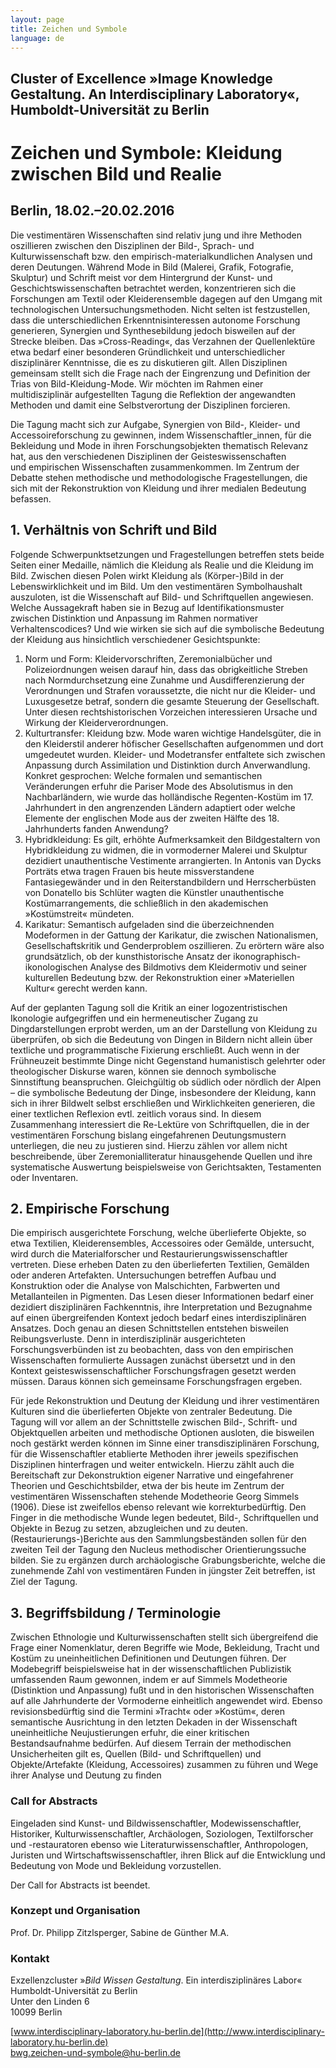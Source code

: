 ```yaml
---
layout: page
title: Zeichen und Symbole
language: de
---
```



## Cluster of Excellence »Image Knowledge Gestaltung. An Interdisciplinary Laboratory«, Humboldt-Universität zu Berlin

# Zeichen und Symbole: Kleidung zwischen Bild und Realie

## Berlin, 18.02.–20.02.2016

Die vestimentären Wissenschaften sind relativ jung und ihre Methoden oszillieren zwischen den Disziplinen der Bild-,
Sprach- und Kulturwissenschaft bzw. den empirisch-materialkundlichen Analysen und deren Deutungen. Während Mode in Bild
(Malerei, Grafik, Fotografie, Skulptur) und Schrift meist vor dem Hintergrund der Kunst- und Geschichtswissenschaften
betrachtet werden, konzentrieren sich die Forschungen am Textil oder Kleiderensemble dagegen auf den Umgang mit
technologischen Untersuchungsmethoden. Nicht selten ist festzustellen, dass die unterschiedlichen Erkenntnisinteressen
autonome Forschung generieren, Synergien und Synthesebildung jedoch bisweilen auf der Strecke bleiben. Das
»Cross-Reading«, das Verzahnen der Quellenlektüre etwa bedarf einer besonderen Gründlichkeit und unterschiedlicher
disziplinärer Kenntnisse, die es zu diskutieren gilt. Allen Disziplinen gemeinsam stellt sich die Frage nach der
Eingrenzung und Definition der Trias von Bild-Kleidung-Mode. Wir möchten im Rahmen einer multidisziplinär aufgestellten
Tagung die Reflektion der angewandten Methoden und damit eine Selbstverortung der Disziplinen forcieren.

Die Tagung macht sich zur Aufgabe, Synergien von Bild-, Kleider- und Accessoireforschung zu gewinnen, indem
Wissenschaftler_innen, für die Bekleidung und Mode in ihren Forschungsobjekten thematisch Relevanz hat, aus den
verschiedenen Disziplinen der Geisteswissenschaften und empirischen Wissenschaften zusammenkommen. Im Zentrum der
Debatte stehen methodische und methodologische Fragestellungen, die sich mit der Rekonstruktion von Kleidung und ihrer
medialen Bedeutung befassen.

## 1. Verhältnis von Schrift und Bild

Folgende Schwerpunktsetzungen und Fragestellungen betreffen stets beide Seiten einer Medaille, nämlich die Kleidung als
Realie und die Kleidung im Bild. Zwischen diesen Polen wirkt Kleidung als (Körper-)Bild in der Lebenswirklichkeit und im
Bild. Um den vestimentären Symbolhaushalt auszuloten, ist die Wissenschaft auf Bild- und Schriftquellen angewiesen.
Welche Aussagekraft haben sie in Bezug auf Identifikationsmuster zwischen Distinktion und Anpassung im Rahmen normativer
Verhaltenscodices? Und wie wirken sie sich auf die symbolische Bedeutung der Kleidung aus hinsichtlich verschiedener
Gesichtspunkte:

1. Norm und Form: Kleidervorschriften, Zeremonialbücher und Polizeiordnungen weisen darauf hin, dass das obrigkeitliche
Streben nach Normdurchsetzung eine Zunahme und Ausdifferenzierung der Verordnungen und Strafen voraussetzte, die nicht
nur die Kleider- und Luxusgesetze betraf, sondern die gesamte Steuerung der Gesellschaft. Unter diesen
rechtshistorischen Vorzeichen interessieren Ursache und Wirkung der Kleiderverordnungen.
2. Kulturtransfer: Kleidung bzw. Mode waren wichtige Handelsgüter, die in den Kleiderstil anderer höfischer
Gesellschaften aufgenommen und dort umgedeutet wurden. Kleider- und Modetransfer entfaltete sich zwischen Anpassung
durch Assimilation und Distinktion durch Anverwandlung. Konkret gesprochen: Welche formalen und semantischen
Veränderungen erfuhr die Pariser Mode des Absolutismus in den Nachbarländern, wie wurde das holländische Regenten-Kostüm
im 17. Jahrhundert in den angrenzenden Ländern adaptiert oder welche Elemente der englischen Mode aus der zweiten
Hälfte des 18. Jahrhunderts fanden Anwendung?
3. Hybridkleidung: Es gilt, erhöhte Aufmerksamkeit den Bildgestaltern von Hybridkleidung zu widmen, die in vormoderner
Malerei und Skulptur dezidiert unauthentische Vestimente arrangierten. In Antonis van Dycks Porträts etwa tragen Frauen
bis heute missverstandene Fantasiegewänder und in den Reiterstandbildern und Herrscherbüsten von Donatello bis Schlüter
wagten die Künstler unauthentische Kostümarrangements, die schließlich in den akademischen »Kostümstreit« mündeten. 
4. Karikatur: Semantisch aufgeladen sind die überzeichnenden Modeformen in der Gattung der Karikatur, die zwischen
Nationalismen, Gesellschaftskritik und Genderproblem oszillieren. Zu erörtern wäre also grundsätzlich, ob der
kunsthistorische Ansatz der ikonographisch-ikonologischen Analyse des Bildmotivs dem Kleidermotiv und seiner kulturellen
Bedeutung bzw. der Rekonstruktion einer »Materiellen Kultur« gerecht werden kann.

Auf der geplanten Tagung soll die Kritik an einer logozentristischen Ikonologie aufgegriffen und ein hermeneutischer
Zugang zu Dingdarstellungen erprobt werden, um an der Darstellung von Kleidung zu überprüfen, ob sich die Bedeutung von
Dingen in Bildern nicht allein über textliche und programmatische Fixierung erschließt. Auch wenn in der Frühneuzeit
bestimmte Dinge nicht Gegenstand humanistisch gelehrter oder theologischer Diskurse waren, können sie dennoch
symbolische Sinnstiftung beanspruchen. Gleichgültig ob südlich oder nördlich der Alpen – die symbolische Bedeutung der
Dinge, insbesondere der Kleidung, kann sich in ihrer Bildwelt selbst erschließen und Wirklichkeiten generieren, die
einer textlichen Reflexion evtl. zeitlich voraus sind. In diesem Zusammenhang interessiert die Re-Lektüre von
Schriftquellen, die in der vestimentären Forschung bislang eingefahrenen Deutungsmustern unterliegen, die neu zu
justieren sind. Hierzu zählen vor allem nicht beschreibende, über Zeremonialliteratur hinausgehende Quellen und ihre
systematische Auswertung beispielsweise von Gerichtsakten, Testamenten oder Inventaren.

## 2. Empirische Forschung

Die empirisch ausgerichtete Forschung, welche überlieferte Objekte, so etwa Textilien, Kleiderensembles, Accessoires
oder Gemälde, untersucht, wird durch die Materialforscher und Restaurierungswissenschaftler vertreten. Diese erheben
Daten zu den überlieferten Textilien, Gemälden oder anderen Artefakten. Untersuchungen betreffen Aufbau und Konstruktion
oder die Analyse von Malschichten, Farbwerten und Metallanteilen in Pigmenten. Das Lesen dieser Informationen bedarf
einer dezidiert disziplinären Fachkenntnis, ihre Interpretation und Bezugnahme auf einen übergreifenden Kontext jedoch
bedarf eines interdisziplinären Ansatzes. Doch genau an diesen Schnittstellen entstehen bisweilen Reibungsverluste. Denn
in interdisziplinär ausgerichteten Forschungsverbünden ist zu beobachten, dass von den empirischen Wissenschaften
formulierte Aussagen zunächst übersetzt und in den Kontext geisteswissenschaftlicher Forschungsfragen gesetzt werden
müssen. Daraus können sich gemeinsame Forschungsfragen ergeben. 

Für jede Rekonstruktion und Deutung der Kleidung und ihrer vestimentären Kulturen sind die überlieferten Objekte von
zentraler Bedeutung. Die Tagung will vor allem an der Schnittstelle zwischen Bild-, Schrift- und Objektquellen arbeiten
und methodische Optionen ausloten, die bisweilen noch gestärkt werden können im Sinne einer transdisziplinären
Forschung, für die Wissenschaftler etablierte Methoden ihrer jeweils spezifischen Disziplinen hinterfragen und weiter
entwickeln. Hierzu zählt auch die Bereitschaft zur Dekonstruktion eigener Narrative und eingefahrener Theorien und
Geschichtsbilder, etwa der bis heute im Zentrum der vestimentären Wissenschaften stehende Modetheorie Georg Simmels
(1906). Diese ist zweifellos ebenso relevant wie korrekturbedürftig. Den Finger in die methodische Wunde legen bedeutet,
Bild-, Schriftquellen und Objekte in Bezug zu setzen, abzugleichen und zu deuten. (Restaurierungs-)Berichte aus den
Sammlungsbeständen sollen für den zweiten Teil der Tagung den Nucleus methodischer Orientierungssuche bilden. Sie zu
ergänzen durch archäologische Grabungsberichte, welche die zunehmende Zahl von vestimentären Funden in jüngster Zeit
betreffen, ist Ziel der Tagung.

## 3. Begriffsbildung / Terminologie

Zwischen Ethnologie und Kulturwissenschaften stellt sich übergreifend die Frage einer Nomenklatur, deren Begriffe wie
Mode, Bekleidung, Tracht und Kostüm zu uneinheitlichen Definitionen und Deutungen führen. Der Modebegriff beispielsweise
hat in der wissenschaftlichen Publizistik umfassenden Raum gewonnen, indem er auf Simmels Modetheorie (Distinktion und
Anpassung) fußt und in den historischen Wissenschaften auf alle Jahrhunderte der Vormoderne einheitlich angewendet wird.
Ebenso revisionsbedürftig sind die Termini »Tracht« oder »Kostüm«, deren semantische Ausrichtung in den letzten Dekaden
in der Wissenschaft uneinheitliche Neujustierungen erfuhr, die einer kritischen Bestandsaufnahme bedürfen. Auf diesem
Terrain der methodischen Unsicherheiten gilt es, Quellen (Bild- und Schriftquellen) und Objekte/Artefakte (Kleidung,
Accessoires) zusammen zu führen und Wege ihrer Analyse und Deutung zu finden


### Call for Abstracts

Eingeladen sind Kunst- und Bildwissenschaftler, Modewissenschaftler, Historiker, Kulturwissenschaftler, Archäologen,
Soziologen, Textilforscher und -restauratoren ebenso wie Literaturwissenschaftler, Anthropologen, Juristen und
Wirtschaftswissenschaftler, ihren Blick auf die Entwicklung und Bedeutung von Mode und Bekleidung vorzustellen.

Der Call for Abstracts ist beendet.

### Konzept und Organisation

Prof. Dr. Philipp Zitzlsperger, Sabine de Günther M.A.

### Kontakt

Exzellenzcluster »_Bild Wissen Gestaltung_. Ein interdisziplinäres Labor«  
Humboldt-Universität zu Berlin  
Unter den Linden 6  
10099 Berlin  

[www.interdisciplinary-laboratory.hu-berlin.de](http://www.interdisciplinary-laboratory.hu-berlin.de)  
[bwg.zeichen-und-symbole@hu-berlin.de](mailto:bwg.zeichen-und-symbole@hu-berlin.de)
